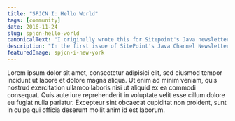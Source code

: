 ```yaml
---
title: "SPJCN I: Hello World"
tags: [community]
date: 2016-11-24
slug: spjcn-hello-world
canonicalText: "I originally wrote this for Sitepoint's Java newsletter, but this issue never got published online."
description: "In the first issue of SitePoint's Java Channel Newsletter (September 9th 2016) I babble about community and conferences."
featuredImage: spjcn-i-new-york
---
```


Lorem ipsum dolor sit amet, consectetur adipisici elit, sed eiusmod tempor incidunt ut labore et dolore magna aliqua.
Ut enim ad minim veniam, quis nostrud exercitation ullamco laboris nisi ut aliquid ex ea commodi consequat.
Quis aute iure reprehenderit in voluptate velit esse cillum dolore eu fugiat nulla pariatur.
Excepteur sint obcaecat cupiditat non proident, sunt in culpa qui officia deserunt mollit anim id est laborum.